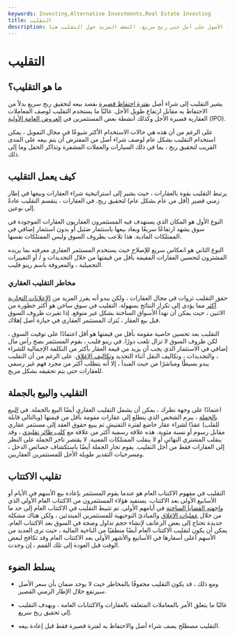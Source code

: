 ```yaml
---
keywords: Investing,Alternative Investments,Real Estate Investing
title: التقليب
description: التقليب هو ملكية قصيرة الأجل لأحد الأصول على أمل جني ربح سريع. اكتشف المزيد حول التقليب هنا.
---
```


# التقليب
## ما هو التقليب؟

يشير التقليب إلى شراء أصل [بفترة احتفاظ قصيرة](/holdingperiod) بقصد بيعه لتحقيق ربح سريع بدلاً من الاحتفاظ به مقابل ارتفاع طويل الأجل. غالبًا ما يستخدم التقليب لوصف المعاملات العقارية قصيرة الأجل وكذلك أنشطة بعض المستثمرين في [العروض العامة الأولية](/ipo) (IPO).

على الرغم من أن هذه هي حالات الاستخدام الأكثر شيوعًا في مجال التمويل ، يمكن استخدام التقليب بشكل عام لوصف شراء أصل من المفترض أن يتم بيعه على المدى القريب لتحقيق ربح ، بما في ذلك السيارات والعملات المشفرة وتذاكر الحفل وما إلى ذلك.

## كيف يعمل التقليب

يرتبط التقليب بقوة بالعقارات ، حيث يشير إلى استراتيجية شراء العقارات وبيعها في إطار زمني قصير (أقل من عام بشكل عام) لتحقيق ربح. في العقارات ، ينقسم التقليب عادةً إلى نوعين.

النوع الأول هو المكان الذي يستهدف فيه المستثمرون العقاريون العقارات الموجودة في سوق يشهد ارتفاعًا سريعًا ويعاد بيعها باستثمار ضئيل أو بدون استثمار إضافي في الممتلكات المادية. هذا تلاعب بظروف السوق وليس الممتلكات نفسها.

النوع الثاني هو انعكاس سريع للإصلاح حيث يستخدم المستثمر العقاري معرفته بما يريده المشترون لتحسين العقارات المقيمة بأقل من قيمتها من خلال التجديدات و / أو التغييرات التجميلية ، والمعروفة باسم رينو فليب.

### مخاطر التقليب العقاري

حقق التقليب ثروات في مجال العقارات ، ولكن يبدو أنه يفرز المزيد من [الإعلانات التجارية أكثر](/infomercial) مما يؤدي إلى تكرار النتائج بسهولة. التقليب في سوق ساخن هو أكثر خطورة من الاثنين ، حيث يمكن أن تهدأ الأسواق الساخنة بشكل غير متوقع. إذا تغيرت ظروف السوق قبل بيع العقار ، يُترك المستثمر العقاري في حيازة أصل إهلاك.

التقليب بعد تحسين خاصية مقومة بأقل من قيمتها هو أقل اعتمادًا على توقيت السوق ، لكن ظروف السوق لا تزال تلعب دورًا. في رينو فليب ، يقوم المستثمر بضخ رأس مال إضافي في الاستثمار الذي يجب أن يزيد من قيمة العقار بأكثر من التكلفة الإجمالية للشراء ، والتجديدات ، وتكاليف النقل أثناء التجديد [وتكاليف الإغلاق](/closingcosts). على الرغم من أن التقليب يبدو بسيطًا ومباشرًا من حيث المبدأ ، إلا أنه يتطلب أكثر من مجرد فهم غير رسمي للعقارات حتى يتم تحقيقه بشكل مربح.

## التقليب والبيع بالجملة

اعتمادًا على وجهة نظرك ، يمكن أن يشمل التقليب العقاري أيضًا البيع بالجملة. في [البيع بالجملة](/wholesaling) ، يبرم الشخص الذي يتطلع إلى عقارات مقومة بأقل من قيمتها (وبالتالي قابلة للقلب) عقدًا لشراء عقار خاضع لفترة التفتيش ثم يبيع حقوق العقد إلى مستثمر عقاري مقابل رسوم أو نسبة مئوية. هذه علاقة رسمية أكثر من علاقة مع [كلب طائر تقليدي](/bird-dog) ، وقد ينقلب المشتري النهائي أو لا ينقلب الممتلكات المعنية. لا يقتصر تاجر الجملة على النظر إلى العقارات فقط من أجل التقليب. يقوم تجار الجملة أيضًا باستكشاف خصائص الدخل ، ومسرحيات التقدير طويلة الأجل للمستثمرين العقاريين.

## تقليب الاكتتاب

التقليب في مفهوم الاكتتاب العام هو عندما يقوم المستثمر بإعادة بيع الأسهم في الأيام أو الأسابيع الأولى بعد الاكتتاب. يستفيد هؤلاء المستثمرون من الاكتتاب العام الأولي الذي [واجهته القضايا الساخنة](/hotipo) في أيامهم الأولى. تم تثبيط التقليب في الاكتتاب العام إلى حد ما من خلال [عمليات الإغلاق](/ipolockup) والمبادئ التوجيهية للمستثمرين المبتدئين ، ولكن هناك مشكلة جديدة تحتاج إلى بعض الزعانف لإنشاء حجم تداول وضجة في السوق بعد الاكتتاب العام. يمكن أن يكون لتقليب الاكتتاب العام أيضًا منطقيًا من الناحية المالية ، حيث ترى العديد من الأسهم أعلى أسعارها في الأسابيع والأشهر الأولى بعد الاكتتاب العام وقد تكافح لبعض الوقت قبل العودة إلى تلك القمم ، إن وجدت.

## يسلط الضوء

- ومع ذلك ، قد يكون التقليب محفوفًا بالمخاطر حيث لا يوجد ضمان بأن سعر الأصل سيرتفع خلال الإطار الزمني القصير.

- غالبًا ما يتعلق الأمر بالمعاملات المتعلقة بالعقارات والاكتتابات العامة ، ويهدف التقليب إلى تحقيق ربح سريع.

- التقليب مصطلح يصف شراء أصل والاحتفاظ به لفترة قصيرة فقط قبل إعادة بيعه.

